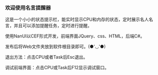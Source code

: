### 欢迎使用名言提醒器

这是一个小小的状态提示栏，能实时显示CPU和内存的状态，定时展示名人名言，并且可以添加提醒任务，定时进行提醒。

使用NanUI以CEF形式开发，前端界面JQuery、css、HTML，后端C#。

发布后将Web文件夹放到软件根目录即可。(●'◡'●)

退出方法：点击CPU或者Task后Esc退出。

调试前端界面：点击CPU或Task后F12显示调试窗口。
